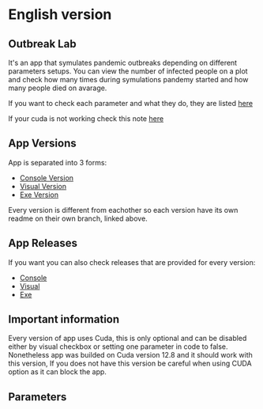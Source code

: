 # English version
## Outbreak Lab
It's an app that symulates pandemic outbreaks depending on different parameters setups. You can view the number of infected people on a plot and check how many times during symulations pandemy started and how many people died on avarage.

If you want to check each parameter and what they do, they are listed [here](#parameters)

If your cuda is not working check this note [here](#important_information)


## App Versions

App is separated into 3 forms:
  * [Console Version](https://github.com/QG1414/OutbreakLab/tree/ConsoleVersion)
  * [Visual Version](https://github.com/QG1414/OutbreakLab/tree/VisualVersion)
  * [Exe Version](https://github.com/QG1414/OutbreakLab/tree/ExeVersion)

Every version is different from eachother so each version have its own readme on their own branch, linked above.

## App Releases

If you want you can also check releases that are provided for every version:
  * [Console](https://github.com/QG1414/OutbreakLab/releases/tag/Console_Version)
  * [Visual](https://github.com/QG1414/OutbreakLab/releases/tag/Visual_Version)
  * [Exe](https://github.com/QG1414/OutbreakLab/releases/tag/Exe_Version)

## Important information

Every version of app uses Cuda, this is only optional and can be disabled either by visual checkbox or setting one parameter in code to false. Nonetheless app was builded on Cuda version 12.8 and it should work with this version, If you does not have this version be careful when using CUDA option as it can block the app. 

## Parameters
